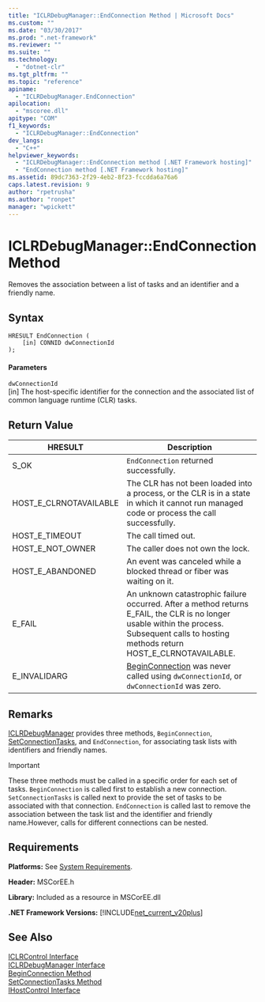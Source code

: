 ```yaml
---
title: "ICLRDebugManager::EndConnection Method | Microsoft Docs"
ms.custom: ""
ms.date: "03/30/2017"
ms.prod: ".net-framework"
ms.reviewer: ""
ms.suite: ""
ms.technology: 
  - "dotnet-clr"
ms.tgt_pltfrm: ""
ms.topic: "reference"
apiname: 
  - "ICLRDebugManager.EndConnection"
apilocation: 
  - "mscoree.dll"
apitype: "COM"
f1_keywords: 
  - "ICLRDebugManager::EndConnection"
dev_langs: 
  - "C++"
helpviewer_keywords: 
  - "ICLRDebugManager::EndConnection method [.NET Framework hosting]"
  - "EndConnection method [.NET Framework hosting]"
ms.assetid: 89dc7363-2f29-4eb2-8f23-fccdda6a76a6
caps.latest.revision: 9
author: "rpetrusha"
ms.author: "ronpet"
manager: "wpickett"
---
```

# ICLRDebugManager::EndConnection Method
Removes the association between a list of tasks and an identifier and a friendly name.  
  
## Syntax  
  
```  
HRESULT EndConnection (  
    [in] CONNID dwConnectionId  
);  
```  
  
#### Parameters  
 `dwConnectionId`  
 [in] The host-specific identifier for the connection and the associated list of common language runtime (CLR) tasks.  
  
## Return Value  
  
|HRESULT|Description|  
|-------------|-----------------|  
|S_OK|`EndConnection` returned successfully.|  
|HOST_E_CLRNOTAVAILABLE|The CLR has not been loaded into a process, or the CLR is in a state in which it cannot run managed code or process the call successfully.|  
|HOST_E_TIMEOUT|The call timed out.|  
|HOST_E_NOT_OWNER|The caller does not own the lock.|  
|HOST_E_ABANDONED|An event was canceled while a blocked thread or fiber was waiting on it.|  
|E_FAIL|An unknown catastrophic failure occurred. After a method returns E_FAIL, the CLR is no longer usable within the process. Subsequent calls to hosting methods return HOST_E_CLRNOTAVAILABLE.|  
|E_INVALIDARG|[BeginConnection](../../../../docs/framework/unmanaged-api/hosting/iclrdebugmanager-beginconnection-method.md) was never called using `dwConnectionId`, or `dwConnectionId` was zero.|  
  
## Remarks  
 [ICLRDebugManager](../../../../docs/framework/unmanaged-api/hosting/iclrdebugmanager-interface.md) provides three methods, `BeginConnection`, [SetConnectionTasks](../../../../docs/framework/unmanaged-api/hosting/iclrdebugmanager-setconnectiontasks-method.md), and `EndConnection`, for associating task lists with identifiers and friendly names.  
  
> [!IMPORTANT]
>  These three methods must be called in a specific order for each set of tasks. `BeginConnection` is called first to establish a new connection. `SetConnectionTasks` is called next to provide the set of tasks to be associated with that connection. `EndConnection` is called last to remove the association between the task list and the identifier and friendly name.However, calls for different connections can be nested.  
  
## Requirements  
 **Platforms:** See [System Requirements](../../../../docs/framework/get-started/system-requirements.md).  
  
 **Header:** MSCorEE.h  
  
 **Library:** Included as a resource in MSCorEE.dll  
  
 **.NET Framework Versions:** [!INCLUDE[net_current_v20plus](../../../../includes/net-current-v20plus-md.md)]  
  
## See Also  
 [ICLRControl Interface](../../../../docs/framework/unmanaged-api/hosting/iclrcontrol-interface.md)   
 [ICLRDebugManager Interface](../../../../docs/framework/unmanaged-api/hosting/iclrdebugmanager-interface.md)   
 [BeginConnection Method](../../../../docs/framework/unmanaged-api/hosting/iclrdebugmanager-beginconnection-method.md)   
 [SetConnectionTasks Method](../../../../docs/framework/unmanaged-api/hosting/iclrdebugmanager-setconnectiontasks-method.md)   
 [IHostControl Interface](../../../../docs/framework/unmanaged-api/hosting/ihostcontrol-interface.md)